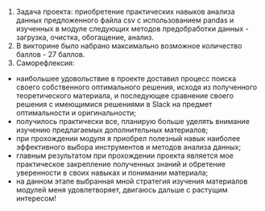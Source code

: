 1. Задача проекта:
приобретение практических навыков анализа данных предложенного файла csv с использованием pandas
и изученных в модуле следующих методов предобработки данных - загрузка, очистка, обогащение, анализ.
2. В викторине было набрано максимально возможное количество баллов - 27 баллов.
3. Саморефлексия:
- наибольшее удовольствие в проекте доставил процесс поиска своего собственного оптимального решения, 
исходя из полученного теоретического материала, и последующее сравнение своего решения с имеющимися 
решениями в Slack на предмет оптимальности и оригинальности;
- получилось практически все, планирую больше уделять внимание изучению предлагаемых дополнительных материалов;
- при прохождении модуля я приобрел полезный навык наиболее эффективного выбора инструментов и методов анализа данных; 
- главным результатом при прохождении проекта является мое практическое закрепление полученных знаний 
и обретение уверенности в своих навыках и понимании материала;
- на данном этапе выбранная мной стратегия изучения материалов модулей меня удовлетворяет, двигаюсь дальше
с растущим интересом!
